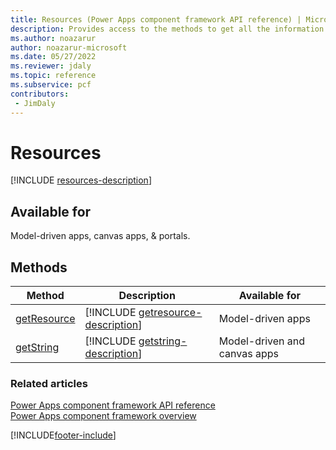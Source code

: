 ```yaml
---
title: Resources (Power Apps component framework API reference) | Microsoft Docs
description: Provides access to the methods to get all the information about the resource files defined in the manifest.
ms.author: noazarur
author: noazarur-microsoft
ms.date: 05/27/2022
ms.reviewer: jdaly
ms.topic: reference
ms.subservice: pcf
contributors:
 - JimDaly
---
```


# Resources

[!INCLUDE [resources-description](includes/resources-description.md)]

## Available for 

Model-driven apps, canvas apps, & portals.

## Methods

|Method | Description |Available for|
| ------|-------------|------------|
|[getResource](resources/getresource.md)|[!INCLUDE [getresource-description](resources/includes/getresource-description.md)]| Model-driven apps|
|[getString](resources/getstring.md)|[!INCLUDE [getstring-description](resources/includes/getstring-description.md)]|Model-driven and canvas apps|


### Related articles

[Power Apps component framework API reference](../reference/index.md)<br/>
[Power Apps component framework overview](../overview.md)

[!INCLUDE[footer-include](../../../includes/footer-banner.md)]
